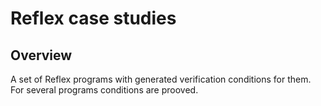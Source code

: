 # Reflex case studies

## Overview

A set of Reflex programs with generated verification conditions for them. For several programs conditions are prooved.
